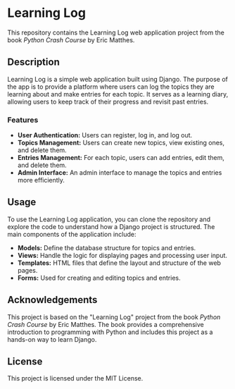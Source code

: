 # Learning Log

This repository contains the Learning Log web application project from the book *Python Crash Course*
by Eric Matthes.

## Description

Learning Log is a simple web application built using Django. The purpose of the app is to provide a
platform where users can log the topics they are learning about and make entries for each topic. It
serves as a learning diary, allowing users to keep track of their progress and revisit past entries.

### Features

- **User Authentication:** Users can register, log in, and log out.
- **Topics Management:** Users can create new topics, view existing ones, and delete them.
- **Entries Management:** For each topic, users can add entries, edit them, and delete them.
- **Admin Interface:** An admin interface to manage the topics and entries more efficiently.

## Usage

To use the Learning Log application, you can clone the repository and explore the code to understand
how a Django project is structured. The main components of the application include:

- **Models:** Define the database structure for topics and entries.
- **Views:** Handle the logic for displaying pages and processing user input.
- **Templates:** HTML files that define the layout and structure of the web pages.
- **Forms:** Used for creating and editing topics and entries.

## Acknowledgements

This project is based on the "Learning Log" project from the book *Python Crash Course* by Eric Matthes.
The book provides a comprehensive introduction to programming with Python and includes this project as
a hands-on way to learn Django.

## License

This project is licensed under the MIT License.
